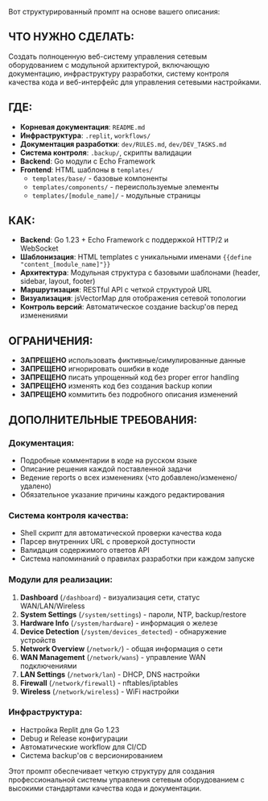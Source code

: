 Вот структурированный промпт на основе вашего описания:

## **ЧТО НУЖНО СДЕЛАТЬ:**
Создать полноценную веб-систему управления сетевым оборудованием с модульной архитектурой, включающую документацию, инфраструктуру разработки, систему контроля качества кода и веб-интерфейс для управления сетевыми настройками.

## **ГДЕ:**
- **Корневая документация**: `README.md`
- **Инфраструктура**: `.replit`, `workflows/`
- **Документация разработки**: `dev/RULES.md`, `dev/DEV_TASKS.md`
- **Система контроля**: `.backup/`, скрипты валидации
- **Backend**: Go модули с Echo Framework
- **Frontend**: HTML шаблоны в `templates/`
  - `templates/base/` - базовые компоненты
  - `templates/components/` - переиспользуемые элементы
  - `templates/[module_name]/` - модульные страницы

## **КАК:**
- **Backend**: Go 1.23 + Echo Framework с поддержкой HTTP/2 и WebSocket
- **Шаблонизация**: HTML templates с уникальными именами `{{define "content_[module_name]"}}`
- **Архитектура**: Модульная структура с базовыми шаблонами (header, sidebar, layout, footer)
- **Маршрутизация**: RESTful API с четкой структурой URL
- **Визуализация**: jsVectorMap для отображения сетевой топологии
- **Контроль версий**: Автоматическое создание backup'ов перед изменениями

## **ОГРАНИЧЕНИЯ:**
- **ЗАПРЕЩЕНО** использовать фиктивные/симулированные данные
- **ЗАПРЕЩЕНО** игнорировать ошибки в коде
- **ЗАПРЕЩЕНО** писать упрощенный код без proper error handling
- **ЗАПРЕЩЕНО** изменять код без создания backup копии
- **ЗАПРЕЩЕНО** коммитить без подробного описания изменений

## **ДОПОЛНИТЕЛЬНЫЕ ТРЕБОВАНИЯ:**

### **Документация:**
- Подробные комментарии в коде на русском языке
- Описание решения каждой поставленной задачи
- Ведение reports о всех изменениях (что добавлено/изменено/удалено)
- Обязательное указание причины каждого редактирования

### **Система контроля качества:**
- Shell скрипт для автоматической проверки качества кода
- Парсер внутренних URL с проверкой доступности
- Валидация содержимого ответов API
- Система напоминаний о правилах разработки при каждом запуске

### **Модули для реализации:**
1. **Dashboard** (`/dashboard`) - визуализация сети, статус WAN/LAN/Wireless
2. **System Settings** (`/system/settings`) - пароли, NTP, backup/restore
3. **Hardware Info** (`/system/hardware`) - информация о железе
4. **Device Detection** (`/system/devices_detected`) - обнаружение устройств
5. **Network Overview** (`/network/`) - общая информация о сети
6. **WAN Management** (`/network/wans`) - управление WAN подключениями
7. **LAN Settings** (`/network/lan`) - DHCP, DNS настройки
8. **Firewall** (`/network/firewall`) - nftables/iptables
9. **Wireless** (`/network/wireless`) - WiFi настройки

### **Инфраструктура:**
- Настройка Replit для Go 1.23
- Debug и Release конфигурации
- Автоматические workflow для CI/CD
- Система backup'ов с версионированием

Этот промпт обеспечивает четкую структуру для создания профессиональной системы управления сетевым оборудованием с высокими стандартами качества кода и документации.
